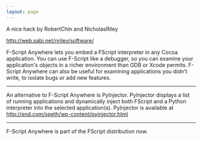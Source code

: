 ```yaml
---
layout: page
---
```


A nice hack by RobertChin and NicholasRiley

http://web.sabi.net/nriley/software/

F-Script Anywhere lets you embed a FScript interpreter in any Cocoa application. You can use F-Script like a debugger, so you can examine your application's objects in a richer environment than GDB or Xcode permits. F-Script Anywhere can also be useful for examining applications you didn't write, to isolate bugs or add new features. 

----

An alternative to F-Script Anywhere is PyInjector. PyInjector displays a list of running applications and dynamically inject both FScript and a Python interpreter into the selected application(s). PyInjector is available at http://end.com/speth/wp-content/pyinjector.html

----

F-Script Anywhere is part of the FScript distribution now.
